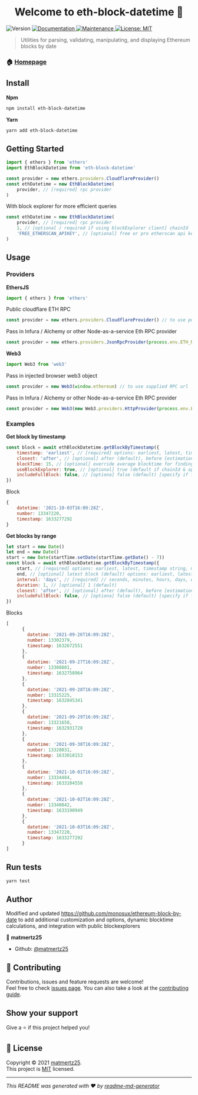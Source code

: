 <h1 align="center">Welcome to eth-block-datetime 👋</h1>
<p>
  <img alt="Version" src="https://img.shields.io/badge/version-1.0.0-blue.svg?cacheSeconds=2592000" />
  <a href="https://github.com/matmertz25/eth-block-datetime#readme" target="_blank">
    <img alt="Documentation" src="https://img.shields.io/badge/documentation-yes-brightgreen.svg" />
  </a>
  <a href="https://github.com/matmertz25/eth-block-datetime/graphs/commit-activity" target="_blank">
    <img alt="Maintenance" src="https://img.shields.io/badge/Maintained%3F-yes-green.svg" />
  </a>
  <a href="https://github.com/matmertz25/eth-block-datetime/blob/main/LICENSE" target="_blank">
    <img alt="License: MIT" src="https://img.shields.io/github/license/matmertz25/eth-block-datetime" />
  </a>
</p>

> Utilities for parsing, validating, manipulating, and displaying Ethereum blocks by date

### 🏠 [Homepage](https://github.com/matmertz25/eth-block-datetime#readme)

## Install

**Npm**
```sh
npm install eth-block-datetime
```

**Yarn**
```sh
yarn add eth-block-datetime
```

## Getting Started

```javascript
import { ethers } from 'ethers'
import EthBlockDatetime from 'eth-block-datetime'

const provider = new ethers.providers.CloudflareProvider()
const ethDatetime = new EthBlockDatetime(
    provider, // [required] rpc provider
)
```
With block explorer for more efficient queries
```javascript 
const ethDatetime = new EthBlockDatetime(
    provider, // [required] rpc provider
    1, // [optional / required if using blockExplorer client] chainId
    'FREE_ETHERSCAN_APIKEY', // [optional] free or pro etherscan api key corresponding to specified chainId
)
```

## Usage

### Providers

**EthersJS**
```javascript
import { ethers } from 'ethers'
```
Public cloudflare ETH RPC
```javascript
const provider = new ethers.providers.CloudflareProvider() // to use public cloudflare ETH RPC
```
Pass in Infura / Alchemy or other Node-as-a-service Eth RPC provider
```javascript
const provider = new ethers.providers.JsonRpcProvider(process.env.ETH_RPC_URL) // to use supplied RPC url
```

**Web3**
```javascript
import Web3 from 'web3'
```
Pass in injected browser web3 object
```javascript
const provider = new Web3(window.ethereum) // to use supplied RPC url
```
Pass in Infura / Alchemy or other Node-as-a-service Eth RPC provider
```javascript
const provider = new Web3(new Web3.providers.HttpProvider(process.env.ETH_RPC_URL)) // to use supplied RPC url
```

### Examples

**Get block by timestamp**
```javascript
const block = await ethBlockDatetime.getBlockByTimestamp({
    timestamp: 'earliest', // [required] options: earliest, latest, timestamp string, momentJs date object, or javascript date object
    closest: 'after', // [optional] after (default), before [estimation method for block closest to timestamp]
    blockTime: 15, // [optional] override average blocktime for finding closest block
    useBlockExplorer: true, // [optional] true (default if chainId & api key is given)
    includeFullBlock: false, // [optiona] false (default) [specify if full block data should be returned]
})
```
Block
```javascript
{
    datetime: '2021-10-03T16:09:28Z',
    number: 13347220,
    timestamp: 1633277292
}
```

**Get blocks by range**
```javascript
let start = new Date()
let end = new Date()
start = new Date(startTime.setDate(startTime.getDate() - 7))
const block = await ethBlockDatetime.getBlockByTimestamp({
    start, // [required] options: earliest, latest, timestamp string, momentJs date object, or javascript date object
    end, // [optional] latest block (default) options: earliest, latest, timestamp string, momentJs date object, or javascript date object
    interval: 'days', // [required] // seconds, minutes, hours, days, weeks, months, years
    duration: 1, // [optional] 1 (default)
    closest: 'after', // [optional] after (default), before [estimation method for block closest to timestamp] 
    includeFullBlock: false, // [optiona] false (default) [specify if full block data should be returned]
})
```

Blocks
```javascript
[
      {
        datetime: '2021-09-26T16:09:28Z',
        number: 13302379,
        timestamp: 1632672551
      },
      {
        datetime: '2021-09-27T16:09:28Z',
        number: 13308801,
        timestamp: 1632758964
      },
      {
        datetime: '2021-09-28T16:09:28Z',
        number: 13315225,
        timestamp: 1632845341
      },
      {
        datetime: '2021-09-29T16:09:28Z',
        number: 13321658,
        timestamp: 1632931728
      },
      {
        datetime: '2021-09-30T16:09:28Z',
        number: 13328031,
        timestamp: 1633018153
      },
      {
        datetime: '2021-10-01T16:09:28Z',
        number: 13334484,
        timestamp: 1633104558
      },
      {
        datetime: '2021-10-02T16:09:28Z',
        number: 13340842,
        timestamp: 1633190949
      },
      {
        datetime: '2021-10-03T16:09:28Z',
        number: 13347220,
        timestamp: 1633277292
      }
]
```


## Run tests

```sh
yarn test
```

## Author

Modified and updated https://github.com/monosux/ethereum-block-by-date to add additional customization and options, dynamic blocktime calculations, and integration with public blockexplorers

👤 **matmertz25**

* Github: [@matmertz25](https://github.com/matmertz25)

## 🤝 Contributing

Contributions, issues and feature requests are welcome!<br />Feel free to check [issues page](https://github.com/matmertz25/eth-block-datetime/issues). You can also take a look at the [contributing guide](https://github.com/matmertz25/eth-block-datetime/blob/master/CONTRIBUTING.md).

## Show your support

Give a ⭐️ if this project helped you!

## 📝 License

Copyright © 2021 [matmertz25](https://github.com/matmertz25).<br />
This project is [MIT](https://github.com/matmertz25/eth-block-datetime/blob/master/LICENSE) licensed.

***
_This README was generated with ❤️ by [readme-md-generator](https://github.com/kefranabg/readme-md-generator)_